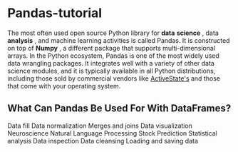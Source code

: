 # Pandas-tutorial

The most often used open source Python library for **data** **science** , data  **analysis** , and machine learning activities is called Pandas. It is constructed on top of  **Numpy** , a different package that supports multi-dimensional arrays. In the Python ecosystem, Pandas is one of the most widely used data wrangling packages. It integrates well with a variety of other data science modules, and it is typically available in all Python distributions, including those sold by commercial vendors like [ActiveState's](https://platform.activestate.com/featured-projects?_ga=2.126977421.1829063026.1668406026-1004339688.1668406026) and those that come with your operating system.

## What Can Pandas Be Used For With DataFrames?
Data fill
Data normalization
Merges and joins
Data visualization
Neuroscience
Natural Language Processing
Stock Prediction
Statistical analysis
Data inspection
Data cleansing
Loading and saving data
